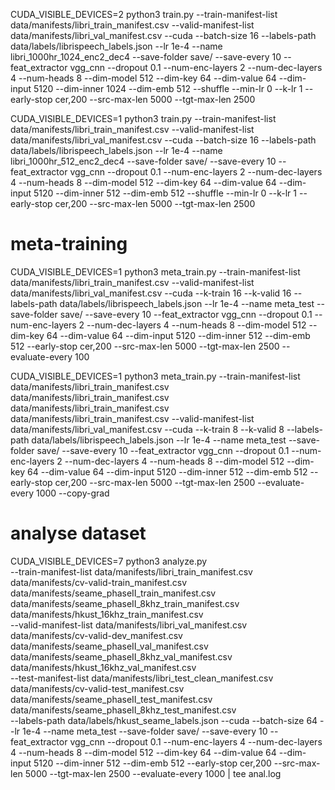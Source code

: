 CUDA_VISIBLE_DEVICES=2 python3 train.py --train-manifest-list data/manifests/libri_train_manifest.csv --valid-manifest-list data/manifests/libri_val_manifest.csv --cuda --batch-size 16 --labels-path data/labels/librispeech_labels.json --lr 1e-4 --name libri_1000hr_1024_enc2_dec4 --save-folder save/ --save-every 10 --feat_extractor vgg_cnn --dropout 0.1 --num-enc-layers 2 --num-dec-layers 4 --num-heads 8 --dim-model 512 --dim-key 64 --dim-value 64 --dim-input 5120 --dim-inner 1024 --dim-emb 512 --shuffle --min-lr 0 --k-lr 1 --early-stop cer,200 --src-max-len 5000 --tgt-max-len 2500

CUDA_VISIBLE_DEVICES=1 python3 train.py --train-manifest-list data/manifests/libri_train_manifest.csv --valid-manifest-list data/manifests/libri_val_manifest.csv --cuda --batch-size 16 --labels-path data/labels/librispeech_labels.json --lr 1e-4 --name libri_1000hr_512_enc2_dec4 --save-folder save/ --save-every 10 --feat_extractor vgg_cnn --dropout 0.1 --num-enc-layers 2 --num-dec-layers 4 --num-heads 8 --dim-model 512 --dim-key 64 --dim-value 64 --dim-input 5120 --dim-inner 512 --dim-emb 512 --shuffle --min-lr 0 --k-lr 1 --early-stop cer,200 --src-max-len 5000 --tgt-max-len 2500

# meta-training
CUDA_VISIBLE_DEVICES=1 python3 meta_train.py --train-manifest-list data/manifests/libri_train_manifest.csv --valid-manifest-list data/manifests/libri_val_manifest.csv --cuda --k-train 16 --k-valid 16 --labels-path data/labels/librispeech_labels.json --lr 1e-4 --name meta_test --save-folder save/ --save-every 10 --feat_extractor vgg_cnn --dropout 0.1 --num-enc-layers 2 --num-dec-layers 4 --num-heads 8 --dim-model 512 --dim-key 64 --dim-value 64 --dim-input 5120 --dim-inner 512 --dim-emb 512 --early-stop cer,200 --src-max-len 5000 --tgt-max-len 2500 --evaluate-every 100

CUDA_VISIBLE_DEVICES=1 python3 meta_train.py --train-manifest-list data/manifests/libri_train_manifest.csv data/manifests/libri_train_manifest.csv data/manifests/libri_train_manifest.csv data/manifests/libri_train_manifest.csv --valid-manifest-list data/manifests/libri_val_manifest.csv --cuda --k-train 8 --k-valid 8 --labels-path data/labels/librispeech_labels.json --lr 1e-4 --name meta_test --save-folder save/ --save-every 10 --feat_extractor vgg_cnn --dropout 0.1 --num-enc-layers 2 --num-dec-layers 4 --num-heads 8 --dim-model 512 --dim-key 64 --dim-value 64 --dim-input 5120 --dim-inner 512 --dim-emb 512 --early-stop cer,200 --src-max-len 5000 --tgt-max-len 2500 --evaluate-every 1000 --copy-grad

# analyse dataset
CUDA_VISIBLE_DEVICES=7 python3 analyze.py \
--train-manifest-list data/manifests/libri_train_manifest.csv data/manifests/cv-valid-train_manifest.csv data/manifests/seame_phaseII_train_manifest.csv data/manifests/seame_phaseII_8khz_train_manifest.csv data/manifests/hkust_16khz_train_manifest.csv \
--valid-manifest-list data/manifests/libri_val_manifest.csv  data/manifests/cv-valid-dev_manifest.csv data/manifests/seame_phaseII_val_manifest.csv data/manifests/seame_phaseII_8khz_val_manifest.csv data/manifests/hkust_16khz_val_manifest.csv \
--test-manifest-list data/manifests/libri_test_clean_manifest.csv data/manifests/cv-valid-test_manifest.csv data/manifests/seame_phaseII_test_manifest.csv data/manifests/seame_phaseII_8khz_test_manifest.csv \
--labels-path data/labels/hkust_seame_labels.json --cuda --batch-size 64 --lr 1e-4 --name meta_test --save-folder save/ --save-every 10 --feat_extractor vgg_cnn --dropout 0.1 --num-enc-layers 4 --num-dec-layers 4 --num-heads 8 --dim-model 512 --dim-key 64 --dim-value 64 --dim-input 5120 --dim-inner 512 --dim-emb 512 --early-stop cer,200 --src-max-len 5000 --tgt-max-len 2500 --evaluate-every 1000 | tee anal.log
